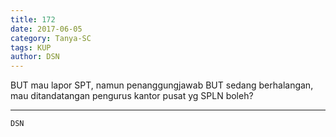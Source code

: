 ```yaml
---
title: 172
date: 2017-06-05
category: Tanya-SC
tags: KUP
author: DSN
---
```


BUT mau lapor SPT, namun penanggungjawab BUT sedang berhalangan, mau ditandatangan pengurus kantor pusat yg SPLN boleh?

---



`DSN`
